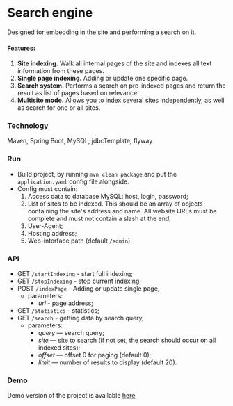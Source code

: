 
# Search engine

Designed for embedding in the site and performing a search on it.

#### Features:

1. **Site indexing.** Walk all internal pages of the site and indexes all text information from these pages.
2. **Single page indexing.** Adding or update one specific page.
3. **Search system.** Performs a search on pre-indexed pages and return the result as list of pages based on relevance.
4. **Multisite mode.** Allows you to index several sites independently, as well as search for one or all sites.

### Technology

Maven, Spring Boot, MySQL, jdbcTemplate, flyway

### Run

- Build project, by running `mvn clean package` and put the `application.yaml` config file alongside.
- Config must contain:
    1. Access data to database MySQL: host, login, password;
    2. List of sites to be indexed. This should be an array of objects containing the site's address and name. All website URLs must be complete and must not contain a slash at the end;
    3. User-Agent;
    4. Hosting address;
    5. Web-interface path (default `/admin`).

### API

- GET `/startIndexing` - start full indexing;
- GET `/stopIndexing` - stop current indexing;
- POST `/indexPage` - Adding or update single page,
    - parameters:
        - *url* - page address;
- GET `/statistics` - statistics;
- GET `/search` - getting data by search query,
    - parameters:
        - *query* — search query;
        - *site* — site to search (if not set, the search should occur on all indexed sites);
        - *offset* — offset 0 for paging (default 0);
        - *limit* — number of results to display (default 20).

### Demo 
Demo version of the project is available [here](http://koniaev-search-engine.herokuapp.com/admin/)
